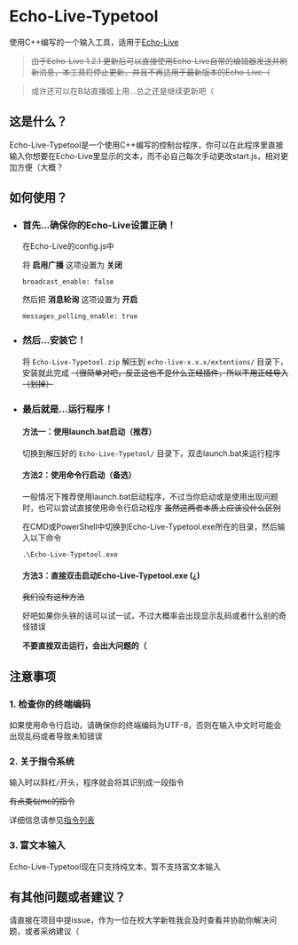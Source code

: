# Echo-Live-Typetool

使用C++编写的一个输入工具，适用于[Echo-Live](https://github.com/sheep-realms/Echo-Live)

>~~由于Echo-Live 1.2.1 更新后可以直接使用Echo-Live自带的编辑器发送并刷新消息，本工具将停止更新，并且不再适用于最新版本的Echo-Live（~~ 

>或许还可以在B站直播姬上用...总之还是继续更新吧（



## 这是什么？

Echo-Live-Typetool是一个使用C++编写的控制台程序，你可以在此程序里直接输入你想要在Echo-Live里显示的文本，而不必自己每次手动更改start.js，相对更加方便（大概？


## 如何使用？

- ### 首先...确保你的Echo-Live设置正确！

    在Echo-Live的config.js中

    将 **启用广播** 这项设置为 **关闭**

    `broadcast_enable: false`

    然后把 **消息轮询** 这项设置为 **开启**

    `messages_polling_enable: true`

- ### 然后...安装它！

    将 `Echo-Live-Typetool.zip` 解压到 `echo-live-x.x.x/extentions/` 目录下，安装就此完成 ~~（很简单对吧，反正这也不是什么正经插件，所以不用正经导入（划掉）~~

- ### 最后就是...运行程序！
    #### 方法一：使用launch.bat启动（推荐）

    切换到解压好的 `Echo-Live-Typetool/` 目录下，双击launch.bat来运行程序

    #### 方法2：使用命令行启动（备选）

    一般情况下推荐使用launch.bat启动程序，不过当你启动或是使用出现问题时，也可以尝试直接使用命令行启动程序 ~~虽然这两者本质上应该没什么区别~~

    在CMD或PowerShell中切换到Echo-Live-Typetool.exe所在的目录，然后输入以下命令

    `.\Echo-Live-Typetool.exe`

    #### 方法3：直接双击启动Echo-Live-Typetool.exe (¿)

    ~~我们没有这种方法~~ 
    
    好吧如果你头铁的话可以试一试，不过大概率会出现显示乱码或者什么别的奇怪错误 
    
    **不要直接双击运行，会出大问题的（**

## 注意事项

### **1.** 检查你的终端编码

如果使用命令行启动，请确保你的终端编码为UTF-8，否则在输入中文时可能会出现乱码或者导致未知错误

### **2.** 关于指令系统


输入时以斜杠`/`开头，程序就会将其识别成一段指令

~~有点类似mc的指令~~

详细信息请参见[指令列表](https://github.com/RaySky-Rt/Echo-Live-Typetool/blob/master/COMMANDS.md)

### **3.** 富文本输入

Echo-Live-Typetool现在只支持纯文本，暂不支持富文本输入

## 有其他问题或者建议？

请直接在项目中提issue，作为一位在校大学新牲我会及时查看并协助你解决问题，或者采纳建议（
